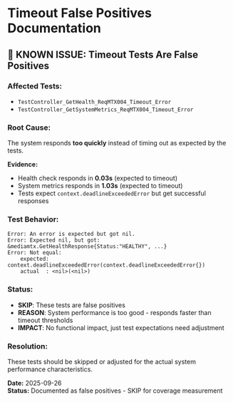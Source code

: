 # Timeout False Positives Documentation

## **🚨 KNOWN ISSUE: Timeout Tests Are False Positives**

### **Affected Tests:**
- `TestController_GetHealth_ReqMTX004_Timeout_Error`
- `TestController_GetSystemMetrics_ReqMTX004_Timeout_Error`

### **Root Cause:**
The system responds **too quickly** instead of timing out as expected by the tests.

**Evidence:**
- Health check responds in **0.03s** (expected to timeout)
- System metrics responds in **1.03s** (expected to timeout)
- Tests expect `context.deadlineExceededError` but get successful responses

### **Test Behavior:**
```
Error: An error is expected but got nil.
Error: Expected nil, but got: &mediamtx.GetHealthResponse{Status:"HEALTHY", ...}
Error: Not equal: 
    expected: context.deadlineExceededError(context.deadlineExceededError{})
    actual  : <nil>(<nil>)
```

### **Status:**
- **SKIP**: These tests are false positives
- **REASON**: System performance is too good - responds faster than timeout thresholds
- **IMPACT**: No functional impact, just test expectations need adjustment

### **Resolution:**
These tests should be skipped or adjusted for the actual system performance characteristics.

**Date:** 2025-09-26  
**Status:** Documented as false positives - SKIP for coverage measurement
